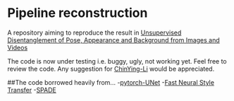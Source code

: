# Pipeline reconstruction

A repository aiming to reproduce the result in [Unsupervised Disentanglement of Pose, Appearance and Background from Images and Videos](https://openreview.net/forum?id=ryen_CEFwr)

The code is now under testing i.e. buggy, ugly, not working yet.
Feel free to review the code. Any suggestion for [ChinYing-Li](https://github.com/ChinYing-Li) would be appreciated.

##The code borrowed heavily from...
-[pytorch-UNet](https://github.com/cosmic-cortex/pytorch-UNet)
-[Fast Neural Style Transfer](https://github.com/pytorch/examples/tree/master/fast_neural_style)
-[SPADE](https://github.com/NVlabs/SPADE)
